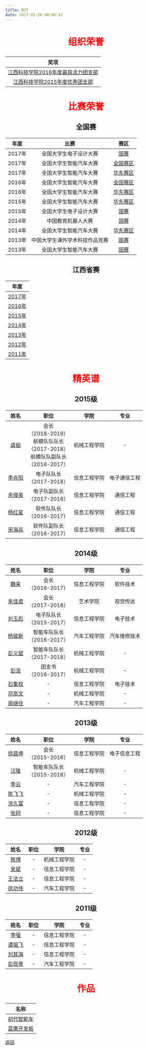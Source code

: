 ```yaml
---
title: BST
date: 2017-03-26 00:08:33
---
```

# <p style="color:red;" align="center">组织荣誉</p>

|奖项|
|:---:|
|[江西科技学院2016年度最具活力团支部](honor/group/2016/)|
|[江西科技学院2015年度优秀团支部](honor/group/2015/)|

# <p style="color:red;" align="center">比赛荣誉</p>



## <p align="center">全国赛</p>
|年度|比赛|赛区|
|:---:|:---:|:---:|
|2017年|全国大学生电子设计大赛|[国赛](honor/nationwide/2017/全国大学生电子设计大赛/nationwide/)|
|2017年|全国大学生智能汽车大赛|[全国赛区](honor/nationwide/2017/全国大学生智能汽车大赛/nationwide/)|
|2017年|全国大学生智能汽车大赛|[华东赛区](honor/nationwide/2017/全国大学生智能汽车大赛/east/)|
|2016年|全国大学生智能汽车大赛|[全国赛区](honor/nationwide/2016/全国大学生智能汽车大赛/nationwide/)|
|2016年|全国大学生智能汽车大赛|[华东赛区](honor/nationwide/2016/全国大学生智能汽车大赛/east/)|
|2015年|全国大学生智能汽车大赛|[华东赛区](honor/nationwide/2015/全国大学生智能汽车大赛/east/)|
|2015年|全国大学生电子设计大赛|[国赛](honor/nationwide/2015/全国大学生电子设计大赛/nationwide/)|
|2014年|中国教育机器人大赛|[国赛](honor/nationwide/2014/中国教育机器人大赛/)|
|2014年|全国大学生智能汽车大赛|[华东赛区](honor/nationwide/2014/全国大学生智能汽车大赛/east/)|
|2013年|中国大学生课外学术科技作品竞赛|[国赛](honor/nationwide/2013/中国大学生课外学术科技作品竞赛/)|
|2013年|全国大学生智能汽车大赛|[国赛](honor/nationwide/2013/全国大学生智能汽车大赛/east/)|

## <p align="center">江西省赛</p>
|年度|
|:---:|
|[2017年](honor/jiangxi/2017/)|
|[2016年](honor/jiangxi/2016/)|
|[2015年](honor/jiangxi/2015/)|
|[2014年](honor/jiangxi/2014/)|
|[2013年](honor/jiangxi/2013/)|
|[2012年](honor/jiangxi/2012/)|
|[2011年](honor/jiangxi/2011/)|

# <p style="color:red;" align="center">精英谱</p>

## <p align="center">2015级</p>
|姓名|职位|学院|专业|
|:---:|:---:|:---:|:---:|
|[虞韬](hero/2015/虞韬/)|会长<br/>（2018-2019）<br/>航模队队队长<br/>（2017-2018）<br/>航模队队副队长<br/>（2016-2017）|机械工程学院|-|
|[李肖阳](hero/2015/李肖阳/)|电子队队长<br/>（2017-2018）|信息工程学院|电子通信工程|
|[余俊英](hero/2015/余俊英/)|电子队副队长<br/>（2017-2018）|信息工程学院|通信工程|
|[杨红星](hero/2015/杨红星/)|软件队队长<br/>（2016-2017）|信息工程学院|通信工程|
|[宋海兵](hero/2015/宋海兵/)|软件队副队长<br/>（2016-2017）|信息工程学院|通信工程|


## <p align="center">2014级</p>
|姓名|职位|学院|专业|
|:---:|:---:|:---:|:---:|
|[魏来](hero/2014/魏来/)|会长<br/>（2016-2017）|信息工程学院|软件技术|
|[朱佳君](hero/2014/朱佳君/)|会长<br/>（2017-2018）|艺术学院|视觉传达|
|[刘玉彪](hero/2014/刘玉彪/)|电子队队长<br/>（2015-2017）|信息工程学院|电子技术|
|[杨骏新](hero/2014/杨骏新/)|智能车队队长<br/>（2016-2017）|汽车工程学院|汽车维修技术|
|[彭义斌](hero/2014/彭义斌/)|智能车队队长<br/>（2017-2018）|机械工程学院|-|
|[彭浩](hero/2014/彭浩/)|团支书<br/>（2016-2017）|机械工程学院|-|
|[石集权](hero/2014/石集权/)|-|信息工程学院|电子技术|
|[邓高文](hero/2014/邓高文/)|-|机械工程学院|-|
|[周继往](hero/2014/周继往/)|-|汽车工程学院|-|


## <p align="center">2013级</p>
|姓名|职位|学院|专业|
|:---:|:---:|:---:|:---:|
|[徐昌坤](hero/2013/徐昌坤/)|会长<br/>（2015-2016）|信息工程学院|电子信息工程|
|[汪隆](hero/2013/汪隆/)|智能车队队长<br/>（2015-2016）|机械工程学院|-|
|[李云](hero/2013/李云/)|-|汽车工程学院|-|
|[陈飞飞](hero/2013/陈飞飞/)|-|机械工程学院|-|
|[涂久富](hero/2013/涂久富/)|-|信息工程学院|-|
|[张珂](hero/2013/张珂/)|-|信息工程学院|-|

## <p align="center">2012级</p>
|姓名|职位|学院|专业|
|:---:|:---:|:---:|:---:|
|[熊博](hero/2012/熊博/)|-|机械工程学院|-|
|[吴斌](hero/2012/吴斌/)|-|信息工程学院|-|
|[王法立](hero/2012/王法立/)|-|信息工程学院|-|
|[徐功伟](hero/2012/徐功伟/)|-|汽车工程学院|-|

## <p align="center">2011级</p>
|姓名|职位|学院|专业|
|:---:|:---:|:---:|:---:|
|[李强](hero/2011/李强/)|-|信息工程学院|-|
|[谭祖飞](hero/2011/谭祖飞/)|-|信息工程学院|-|
|[刘其海](hero/2011/刘其海/)|-|信息工程学院|-|
|[彭现贵](hero/2011/彭现贵/)|-|汽车工程学院|-|

# <p style="color:red;" align="center">作品</p>
|名称|
|:---:|
|[初代智能车](project/初代智能车/)|
|[蓝鹰开发板](project/蓝鹰开发板/)|



[返回](../)